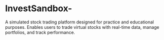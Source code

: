 # InvestSandbox-
A simulated stock trading platform designed for practice and educational purposes. Enables users to trade virtual stocks with real-time data, manage portfolios, and track performance.
